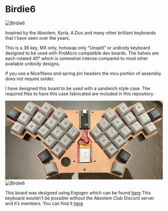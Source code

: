 # Birdie6
![Birdie6](/Images/butter6.jpg)

Inspired by the Absolem, Kyria, A.Dux and many other brilliant keyboards that I have seen over the years.

This is a 36 key, MX only, hotswap only “Unsplit” or unibody keyboard designed to be used with ProMicro compatible dev boards. The halves are each rotated 40° which is somewhat intense compared to most other available unibody designs.

If you use a Nice!Nano and spring pin headers the mcu portion of assembly does not require solder. 

I have designed this board to be used with a sandwich style case. The required files to have this case fabricated are included in this repository.

![Birdie6](/Images/bare6.jpg)
![Birdie6](/Images/birdie6pcb.jpg)

This board was designed using Ergogen which can be found [here](https://ergogen.xyz)
This keyboard wouldn’t be possible without the Absolem Club Discord server and it’s members. You can find it [here](https://discord.gg/EEDZyyrxMy)
